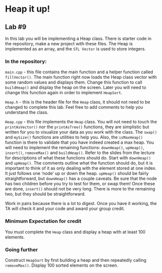 # Heap it up!

## Lab #9

In this lab you will be implementing a Heap class. There is starter code in the repository, make a new project with these files. The Heap is implemented as an array, and the `STL Vector` is used to store integers.
 
### In the repository:

`main.cpp` - this file contains the main function and a helper function called `fillVector()`. The main function right now loads the Heap class vector with some random values and displays them. Change this function to call `buildHeap()` and display the heap on the screen. Later you will need to change this function again in order to implement `HeapSort`.

`Heap.h` - this is the header file for the `Heap` class, it should not need to be changed to complete this lab. Feel free to add comments to help you understand the class.

`Heap.cpp` - this file implements the `Heap` class. You will not need to touch the `printAsVector()` nor the `printAsTree()` functions, they are simplistic but written for you to visualize your data as you work with the class. The `swap()` and `mySize()` functions are utilities to help you. Also, the `isMaxHeap()` function is there to validate that you have indeed created a max heap. You will need to implement the remaining functions: `downHeap()`, `upHeap()`, `insert()`, `removeMax()` and `buildHeap()`. Refer to the slides from the lecture for descriptions of what these functions should do. Start with `downHeap()` and `upHeap()`. The comments outline what the function should do, but it is important to think of it as only dealing with the element stored at one index. It just follows one ‘node’ up or down the heap. `upHeap()` should be fairly straightforward, but `downHeap()` has a couple caveats. Be sure that the node has two children before you try to test for them, or swap them!  Once these are done, `insert()` should not be very long. There is more to the remaining two, but they should be straightforward.


Work in pairs because there is a lot to digest. Once you have it working, the TA will check it and your code and award your group credit.


### Minimum Expectation for credit

You must complete the `Heap` class and display a heap with at least 100 elements.

### Going further

Construct `HeapSort` by first building a heap and then repeatedly calling `removeMax()`. Display 100 sorted elements on the screen.
